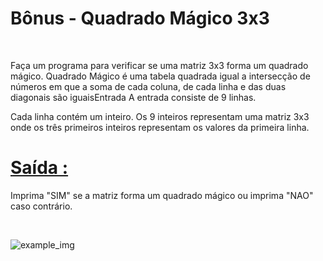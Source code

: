 # Bônus - Quadrado Mágico 3x3

<br>

Faça um programa para verificar se uma matriz 3x3 forma um quadrado mágico.
Quadrado Mágico é uma tabela quadrada igual a intersecção de números em que a soma de cada coluna, de cada linha e das duas diagonais são iguaisEntrada
A entrada consiste de 9 linhas.

Cada linha contém um inteiro. Os 9 inteiros representam uma matriz 3x3 onde os três primeiros inteiros representam os valores da primeira linha.

# <ins>Saída :<ins> <br>
Imprima "SIM" se a matriz forma um quadrado mágico ou imprima "NAO" caso contrário.

<br>

![example_img](https://cdn.discordapp.com/attachments/1224065809576366200/1225181470243688479/imagem_2024-04-03_104415913.png?ex=66203229&is=660dbd29&hm=ce8efad875aa41175e55e54ac099cf2d085211e365261ffbba58117af566e6d5&)
